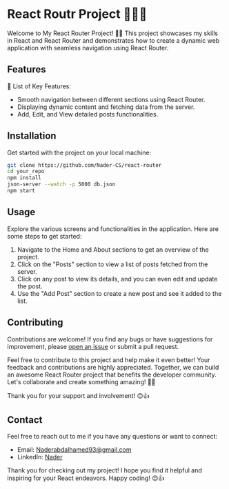 # React Routr Project 👩‍💻🚀



Welcome to My React Router Project! 🎉🚀 This project showcases my skills in React and React Router and demonstrates how to create a dynamic web application with seamless navigation using React Router.



## Features

🌟 List of Key Features:
- Smooth navigation between different sections using React Router.
- Displaying dynamic content and fetching data from the server.
- Add, Edit, and View detailed posts functionalities.

## Installation

Get started with the project on your local machine:

```bash
git clone https://github.com/Nader-CS/react-router
cd your_repo
npm install
json-server --watch -p 5000 db.json 
npm start
```



## Usage

Explore the various screens and functionalities in the application. Here are some steps to get started:

1. Navigate to the Home and About sections to get an overview of the project.
2. Click on the "Posts" section to view a list of posts fetched from the server.
3. Click on any post to view its details, and you can even edit and update the post.
4. Use the "Add Post" section to create a new post and see it added to the list.


## Contributing

Contributions are welcome! If you find any bugs or have suggestions for improvement, please [open an issue](https://github.com/Nader-CS/react-router/issues) or submit a pull request.

Feel free to contribute to this project and help make it even better! Your feedback and contributions are highly appreciated. Together, we can build an awesome React Router project that benefits the developer community. Let's collaborate and create something amazing! 🎉🚀

Thank you for your support and involvement! 😊👍

## Contact

Feel free to reach out to me if you have any questions or want to connect:

- Email: Naderabdalhamed93@gmail.com
- LinkedIn: [Nader](www.linkedin.com/in/naderabdalhamed)

Thank you for checking out my project! I hope you find it helpful and inspiring for your React endeavors. Happy coding! 😊👍

